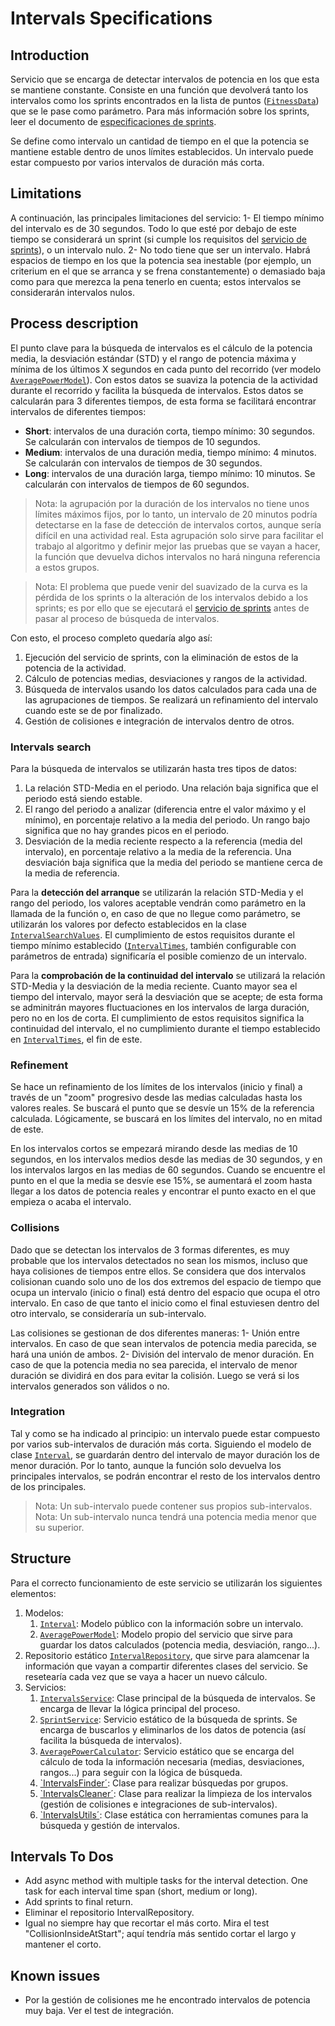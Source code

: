 # Intervals Specifications
## Introduction
Servicio que se encarga de detectar intervalos de potencia en los que esta se mantiene constante. 
Consiste en una función que devolverá tanto los intervalos como los sprints encontrados en la lista de puntos ([`FitnessData`](../../SessionReader/SessionReader.Core/Models/FitnessData.cs)) que se le pase como parámetro. Para más información sobre los sprints, leer el documento de [especificaciones de sprints](SprintSpecifications.md).

Se define como intervalo un cantidad de tiempo en el que la potencia se mantiene estable dentro de unos límites establecidos. Un intervalo puede estar compuesto por varios intervalos de duración más corta.

## Limitations
A continuación, las principales limitaciones del servicio:
1- El tiempo mínimo del intervalo es de 30 segundos. Todo lo que esté por debajo de este tiempo se considerará un sprint (si cumple los requisitos del [servicio de sprints](SprintSpecifications.md)), o un intervalo nulo.
2- No todo tiene que ser un intervalo. Habrá espacios de tiempo en los que la potencia sea inestable (por ejemplo, un criterium en el que se arranca y se frena constantemente) o demasiado baja como para que merezca la pena tenerlo en cuenta; estos intervalos se considerarán intervalos nulos.

## Process description
El punto clave para la búsqueda de intervalos es el cálculo de la potencia media, la desviación estándar (STD) y el rango de potencia máxima y mínima de los últimos X segundos en cada punto del recorrido (ver modelo [`AveragePowerModel`](../../SessionAnalyzer/SessionAnalyzer.Core/Services/Intervals/AveragePowerModel.cs)). Con estos datos se suaviza la potencia de la actividad durante el recorrido y facilita la búsqueda de intervalos. Estos datos se calcularán para 3 diferentes tiempos, de esta forma se facilitará encontrar intervalos de diferentes tiempos:

* **Short**: intervalos de una duración corta, tiempo mínimo: 30 segundos. Se calcularán con intervalos de tiempos de 10 segundos.
* **Medium**: intervalos de una duración media, tiempo mínimo: 4 minutos. Se calcularán con intervalos de tiempos de 30 segundos.
* **Long**: intervalos de una duración larga, tiempo mínimo: 10 minutos. Se calcularán con intervalos de tiempos de 60 segundos.

> Nota: la agrupación por la duración de los intervalos no tiene unos límites máximos fijos, por lo tanto, un intervalo de 20 minutos podría detectarse en la fase de detección de intervalos cortos, aunque sería difícil en una actividad real. Esta agrupación solo sirve para facilitar el trabajo al algoritmo y definir mejor las pruebas que se vayan a hacer, la función que devuelva dichos intervalos no hará ninguna referencia a estos grupos. 

> Nota: El problema que puede venir del suavizado de la curva es la pérdida de los sprints o la alteración de los intervalos debido a los sprints; es por ello que se ejecutará el [servicio de sprints](SprintSpecifications.md) antes de pasar al proceso de búsqueda de intervalos.

Con esto, el proceso completo quedaría algo así:
1. Ejecución del servicio de sprints, con la eliminación de estos de la potencia de la actividad.
2. Cálculo de potencias medias, desviaciones y rangos de la actividad.
3. Búsqueda de intervalos usando los datos calculados para cada una de las agrupaciones de tiempos. Se realizará un refinamiento del intervalo cuando este se de por finalizado.
4. Gestión de colisiones e integración de intervalos dentro de otros.

### Intervals search
Para la búsqueda de intervalos se utilizarán hasta tres tipos de datos:
1. La relación STD-Media en el periodo. Una relación baja significa que el periodo está siendo estable.
2. El rango del periodo a analizar (diferencia entre el valor máximo y el mínimo), en porcentaje relativo a la media del periodo. Un rango bajo significa que no hay grandes picos en el periodo.
3. Desviación de la media reciente respecto a la referencia (media del intervalo), en porcentaje relativo a la media de la referencia. Una desviación baja significa que la media del periodo se mantiene cerca de la media de referencia.

Para la **detección del arranque** se utilizarán la relación STD-Media y el rango del periodo, los valores aceptable vendrán como parámetro en la llamada de la función o, en caso de que no llegue como parámetro, se utilizarán los valores por defecto establecidos en la clase [`IntervalSearchValues`](../SessionAnalyzer.Core/Constants/IntervalSeachValues.cs). El cumplimiento de estos requisitos durante el tiempo mínimo establecido ([`IntervalTimes`](../SessionAnalyzer.Core/Constants/IntervalTimes.cs), también configurable con parámetros de entrada) significaría el posible comienzo de un intervalo.

Para la **comprobación de la continuidad del intervalo** se utilizará la relación STD-Media y la desviación de la media reciente. Cuanto mayor sea el tiempo del intervalo, mayor será la desviación que se acepte; de esta forma se adminitrán mayores fluctuaciones en los intervalos de larga duración, pero no en los de corta. El cumplimiento de estos requisitos significa la continuidad del intervalo, el no cumplimiento durante el tiempo establecido en [`IntervalTimes`](../SessionAnalyzer.Core/Constants/IntervalTimes.cs), el fin de este.

### Refinement
Se hace un refinamiento de los límites de los intervalos (inicio y final) a través de un "zoom" progresivo desde las medias calculadas hasta los valores reales. Se buscará el punto que se desvíe un 15% de la referencia calculada. Lógicamente, se buscará en los límites del intervalo, no en mitad de este.

En los intervalos cortos se empezará mirando desde las medias de 10 segundos, en los intervalos medios desde las medias de 30 segundos, y en los intervalos largos en las medias de 60 segundos. Cuando se encuentre el punto en el que la media se desvíe ese 15%, se aumentará el zoom hasta llegar a los datos de potencia reales y encontrar el punto exacto en el que empieza o acaba el intervalo.

### Collisions
Dado que se detectan los intervalos de 3 formas diferentes, es muy probable que los intervalos detectados no sean los mismos, incluso que haya colisiones de tiempos entre ellos. Se considera que dos intervalos colisionan cuando solo uno de los dos extremos del espacio de tiempo que ocupa un intervalo (inicio o final) está dentro del espacio que ocupa el otro intervalo. En caso de que tanto el inicio como el final estuviesen dentro del otro intervalo, se consideraría un sub-intervalo.

Las colisiones se gestionan de dos diferentes maneras:
1- Unión entre intervalos. En caso de que sean intervalos de potencia media parecida, se hará una unión de ambos.
2- División del intervalo de menor duración. En caso de que la potencia media no sea parecida, el intervalo de menor duración se dividirá en dos para evitar la colisión. Luego se verá si los intervalos generados son válidos o no.

### Integration
Tal y como se ha indicado al principio: un intervalo puede estar compuesto por varios sub-intervalos de duración más corta. Siguiendo el modelo de clase [`Interval`](../SessionAnalyzer.Core/Models/Interval.cs), se guardarán dentro del intervalo de mayor duración los de menor duración. Por lo tanto, aunque la función solo devuelva los principales intervalos, se podrán encontrar el resto de los intervalos dentro de los principales. 

> Nota: Un sub-intervalo puede contener sus propios sub-intervalos.
> Nota: Un sub-intervalo nunca tendrá una potencia media menor que su superior.

## Structure
Para el correcto funcionamiento de este servicio se utilizarán los siguientes elementos:
1. Modelos:
    1. [`Interval`](../SessionAnalyzer.Core/Models/Interval.cs): Modelo público con la información sobre un intervalo.
    2. [`AveragePowerModel`](../SessionAnalyzer.Core/Services/Intervals/AveragePowerModel.cs): Modelo propio del servicio que sirve para guardar los datos calculados (potencia media, desviación, rango...).
2. Repositorio estático [`IntervalRepository`](../SessionAnalyzer.Core/Services/Intervals/IntervalRepository.cs), que sirve para alamcenar la información que vayan a compartir diferentes clases del servicio. Se resetearía cada vez que se vaya a hacer un nuevo cálculo.
3. Servicios:
    1. [`IntervalsService`](../SessionAnalyzer.Core/Services/Intervals/IntervalsService.cs): Clase principal de la búsqueda de intervalos. Se encarga de llevar la lógica principal del proceso.
    2. [`SprintService`](../SessionAnalyzer.Core/Services/Intervals/SprintService.cs): Servicio estático de la búsqueda de sprints. Se encarga de buscarlos y eliminarlos de los datos de potencia (así facilita la búsqueda de intervalos).
    3. [`AveragePowerCalculator`](../SessionAnalyzer.Core/Services/Intervals/AveragePowerCalculator.cs): Servicio estático que se encarga del cálculo de toda la información necesaria (medias, desviaciones, rangos...) para seguir con la lógica de búsqueda.
    4. [`IntervalsFinder´](../SessionAnalyzer.Core/Services/Intervals/IntervalsFinder.cs): Clase para realizar búsquedas por grupos.
    5. [`IntervalsCleaner´](../SessionAnalyzer.Core/Services/Intervals/IntervalsCleaner.cs): Clase para realizar la limpieza de los intervalos (gestión de colisiones e integraciones de sub-intervalos).
    6. [`IntervalsUtils´](../SessionAnalyzer.Core/Services/Intervals/IntervalsUtils.cs): Clase estática con herramientas comunes para la búsqueda y gestión de intervalos.


## Intervals To Dos
* Add async method with multiple tasks for the interval detection. One task for each interval time span (short, medium or long).
* Add sprints to final return.
* Eliminar el repositorio IntervalRepository.
* Igual no siempre hay que recortar el más corto. Mira el test "CollisionInsideAtStart"; aquí tendría más sentido cortar el largo y mantener el corto.

## Known issues
* Por la gestión de colisiones me he encontrado intervalos de potencia muy baja. Ver el test de integración.